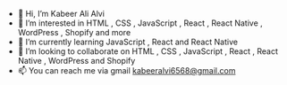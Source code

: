 - 👋 Hi, I’m Kabeer Ali Alvi
- 👀 I’m interested in HTML , CSS , JavaScript , React , React Native , WordPress , Shopify and more 
- 🌱 I’m currently learning JavaScript , React and React Native 
- 💞️ I’m looking to collaborate on HTML , CSS , JavaScript , React , React Native , WordPress and Shopify
- 📫 You can reach me via gmail kabeeralvi6568@gmail.com

<!---
Kabeer6568/Kabeer6568 is a ✨ special ✨ repository because its `README.md` (this file) appears on your GitHub profile.
You can click the Preview link to take a look at your changes.
--->
